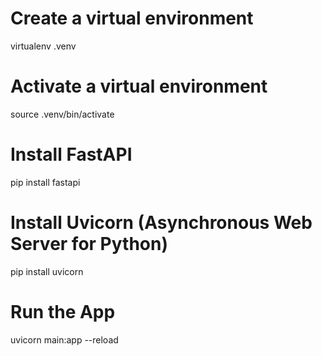 # Create a virtual environment
virtualenv .venv

# Activate a virtual environment
source .venv/bin/activate

# Install FastAPI
pip install fastapi

# Install Uvicorn (Asynchronous Web Server for Python)
pip install uvicorn

# Run the App
uvicorn main:app --reload